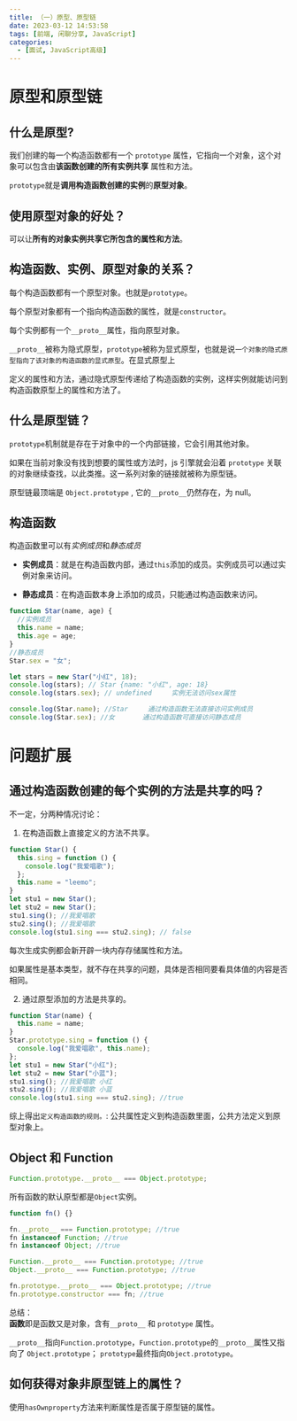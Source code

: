 ```yaml
---
title: （一）原型、原型链
date: 2023-03-12 14:53:58
tags: [前端, 闲聊分享, JavaScript]
categories:
  - [面试, JavaScript高级]
---
```


# 原型和原型链

## 什么是原型?

我们创建的每一个构造函数都有一个 `prototype` 属性，它指向一个对象，这个对象可以包含由**该函数创建的所有实例共享** 属性和方法。

`prototype`就是**调用构造函数创建的实例**的**原型对象**。

## 使用原型对象的好处？

可以让**所有的对象实例共享它所包含的属性和方法**。

## 构造函数、实例、原型对象的关系？

每个构造函数都有一个原型对象。也就是`prototype`。

每个原型对象都有一个指向构造函数的属性，就是`constructor`。

每个实例都有一个`__proto__`属性，指向原型对象。

`__proto__`被称为隐式原型，`prototype`被称为显式原型，也就是说`一个对象的隐式原型指向了该对象的构造函数的显式原型`。在显式原型上

定义的属性和方法，通过隐式原型传递给了构造函数的实例，这样实例就能访问到构造函数原型上的属性和方法了。

## 什么是原型链？

`prototype`机制就是存在于对象中的一个内部链接，它会引用其他对象。

如果在当前对象没有找到想要的属性或方法时，js 引擎就会沿着 `prototype` 关联的对象继续查找，以此类推。这一系列对象的链接就被称为原型链。

原型链最顶端是 `Object.prototype` , 它的`__proto__`仍然存在，为 null。

## 构造函数

构造函数里可以有*实例成员*和*静态成员*

- **实例成员**：就是在构造函数内部，通过`this`添加的成员。实例成员可以通过实例对象来访问。

- **静态成员**：在构造函数本身上添加的成员，只能通过构造函数来访问。

```javascript
function Star(name, age) {
  //实例成员
  this.name = name;
  this.age = age;
}
//静态成员
Star.sex = "女";

let stars = new Star("小红", 18);
console.log(stars); // Star {name: "小红", age: 18}
console.log(stars.sex); // undefined     实例无法访问sex属性

console.log(Star.name); //Star     通过构造函数无法直接访问实例成员
console.log(Star.sex); //女       通过构造函数可直接访问静态成员
```

# 问题扩展

## 通过构造函数创建的每个实例的方法是共享的吗？

不一定，分两种情况讨论：

1. 在构造函数上直接定义的方法不共享。

```javascript
function Star() {
  this.sing = function () {
    console.log("我爱唱歌");
  };
  this.name = "leemo";
}
let stu1 = new Star();
let stu2 = new Star();
stu1.sing(); //我爱唱歌
stu2.sing(); //我爱唱歌
console.log(stu1.sing === stu2.sing); // false
```

每次生成实例都会新开辟一块内存存储属性和方法。

如果属性是基本类型，就不存在共享的问题，具体是否相同要看具体值的内容是否相同。

2. 通过原型添加的方法是共享的。

```javascript
function Star(name) {
  this.name = name;
}
Star.prototype.sing = function () {
  console.log("我爱唱歌", this.name);
};
let stu1 = new Star("小红");
let stu2 = new Star("小蓝");
stu1.sing(); //我爱唱歌 小红
stu2.sing(); //我爱唱歌 小蓝
console.log(stu1.sing === stu2.sing); //true
```

综上得出`定义构造函数的规则。`: 公共属性定义到构造函数里面，公共方法定义到原型对象上。

## Object 和 Function

```javascript
Function.prototype.__proto__ === Object.prototype;
```

所有函数的默认原型都是`Object`实例。

```javascript
function fn() {}

fn.__proto__ === Function.prototype; //true
fn instanceof Function; //true
fn instanceof Object; //true

Function.__proto__ === Function.prototype; //true
Object.__proto__ === Function.prototype; //true

fn.prototype.__proto__ === Object.prototype; //true
fn.prototype.constructor === fn; //true
```

总结：  
**函数**即是函数又是对象，含有`__proto__` 和 `prototype` 属性。

`__proto__`指向`Function.prototype`，`Function.prototype`的`__proto__`属性又指向了 `Object.prototype`；
`prototype`最终指向`Object.prototype`。

## 如何获得对象非原型链上的属性？

使用`hasOwnproperty`方法来判断属性是否属于原型链的属性。
